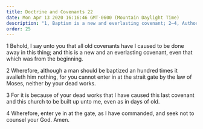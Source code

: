 ```yaml
---
title: Doctrine and Covenants 22
date: Mon Apr 13 2020 16:16:46 GMT-0600 (Mountain Daylight Time)
description: "1, Baptism is a new and everlasting covenant; 2–4, Authoritative baptism is required."
order: 25
---
```


1 Behold, I say unto you that all old covenants have I caused to be done away in this thing; and this is a new and an everlasting covenant, even that which was from the beginning.

2 Wherefore, although a man should be baptized an hundred times it availeth him nothing, for you cannot enter in at the strait gate by the law of Moses, neither by your dead works.

3 For it is because of your dead works that I have caused this last covenant and this church to be built up unto me, even as in days of old.

4 Wherefore, enter ye in at the gate, as I have commanded, and seek not to counsel your God. Amen.
